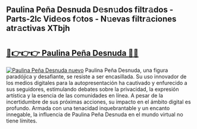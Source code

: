 ## Paulina Peña Desnuda D𝚎sn𝚞dos filtr𝚊dos - Parts-2lc Vid𝚎os f𝚘tos - N𝚞evas filtr𝚊ciones atr𝚊ctivas XTbjh

# <h2><a href="http://mb26bgw.tromn.icu/?c=Paulina+Pe%c3%b1a+Desnuda">🔗👉👉👉 Paulina Peña Desnuda 🔗🔗</a></h2>

[![Paulina Peña Desnuda nuevo](https://i.imgur.com/pEAQMta.gif)](http://mb26bgw.tromn.icu/?c=Paulina+Pe%c3%b1a+Desnuda)
Paulina Peña Desnuda, una figura paradójica y desafiante, se resiste a ser encasillada. Su uso innovador de los medios digitales para la autopresentación ha cautivado y enfurecido a sus seguidores, estimulando debates sobre la privacidad, la expresión artística y la esencia de las comunidades en línea. A pesar de la incertidumbre de sus próximas acciones, su impacto en el ámbito digital es profundo. Armada con una tenacidad inquebrantable y un encanto innegable, la influencia de Paulina Peña Desnuda en el mundo virtual no tiene límites.
